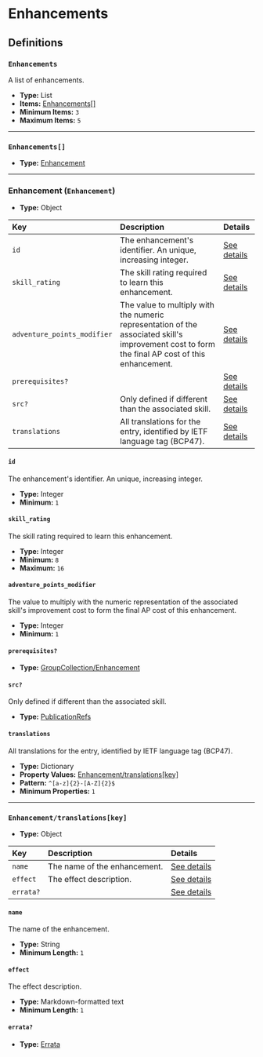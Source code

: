 # Enhancements

## Definitions

### <a name="Enhancements"></a> `Enhancements`

A list of enhancements.

- **Type:** List
- **Items:** <a href="#Enhancements[]">Enhancements[]</a>
- **Minimum Items:** `3`
- **Maximum Items:** `5`

---

### <a name="Enhancements[]"></a> `Enhancements[]`

- **Type:** <a href="#Enhancement">Enhancement</a>

---

### <a name="Enhancement"></a> Enhancement (`Enhancement`)

- **Type:** Object

Key | Description | Details
:-- | :-- | :--
`id` | The enhancement's identifier. An unique, increasing integer. | <a href="#Enhancement/id">See details</a>
`skill_rating` | The skill rating required to learn this enhancement. | <a href="#Enhancement/skill_rating">See details</a>
`adventure_points_modifier` | The value to multiply with the numeric representation of the associated skill's improvement cost to form the final AP cost of this enhancement. | <a href="#Enhancement/adventure_points_modifier">See details</a>
`prerequisites?` |  | <a href="#Enhancement/prerequisites">See details</a>
`src?` | Only defined if different than the associated skill. | <a href="#Enhancement/src">See details</a>
`translations` | All translations for the entry, identified by IETF language tag (BCP47). | <a href="#Enhancement/translations">See details</a>

#### <a name="Enhancement/id"></a> `id`

The enhancement's identifier. An unique, increasing integer.

- **Type:** Integer
- **Minimum:** `1`

#### <a name="Enhancement/skill_rating"></a> `skill_rating`

The skill rating required to learn this enhancement.

- **Type:** Integer
- **Minimum:** `8`
- **Maximum:** `16`

#### <a name="Enhancement/adventure_points_modifier"></a> `adventure_points_modifier`

The value to multiply with the numeric representation of the associated
skill's improvement cost to form the final AP cost of this enhancement.

- **Type:** Integer
- **Minimum:** `1`

#### <a name="Enhancement/prerequisites"></a> `prerequisites?`

- **Type:** <a href="./_Prerequisite.md#GroupCollection/Enhancement">GroupCollection/Enhancement</a>

#### <a name="Enhancement/src"></a> `src?`

Only defined if different than the associated skill.

- **Type:** <a href="./source/_PublicationRef.md#PublicationRefs">PublicationRefs</a>

#### <a name="Enhancement/translations"></a> `translations`

All translations for the entry, identified by IETF language tag (BCP47).

- **Type:** Dictionary
- **Property Values:** <a href="#Enhancement/translations[key]">Enhancement/translations[key]</a>
- **Pattern:** `^[a-z]{2}-[A-Z]{2}$`
- **Minimum Properties:** `1`

---

### <a name="Enhancement/translations[key]"></a> `Enhancement/translations[key]`

- **Type:** Object

Key | Description | Details
:-- | :-- | :--
`name` | The name of the enhancement. | <a href="#Enhancement/translations[key]/name">See details</a>
`effect` | The effect description. | <a href="#Enhancement/translations[key]/effect">See details</a>
`errata?` |  | <a href="#Enhancement/translations[key]/errata">See details</a>

#### <a name="Enhancement/translations[key]/name"></a> `name`

The name of the enhancement.

- **Type:** String
- **Minimum Length:** `1`

#### <a name="Enhancement/translations[key]/effect"></a> `effect`

The effect description.

- **Type:** Markdown-formatted text
- **Minimum Length:** `1`

#### <a name="Enhancement/translations[key]/errata"></a> `errata?`

- **Type:** <a href="./source/_Erratum.md#Errata">Errata</a>
